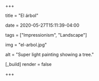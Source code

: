 +++

title = "El árbol"

date = 2020-05-27T15:11:39-04:00

tags = ["Impressionism", "Landscape"]

img = "el-arbol.jpg"

alt = "Super light painting showing a tree."

[_build]
	render = false

+++

